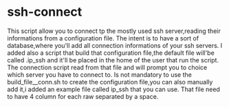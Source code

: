 # ssh-connect
This script allow you to connect tp the mostly used ssh server,reading their informations from a configuration file.
The intent is to have a sort of database,where you'll add all connection informations of your ssh servers.
I added also a script that build that configuration file,the default file will'be called .ip_ssh and it'll be placed in the home of the user that run the script.
The connection script read from that file and will prompt you to choice which server you have to connect to.
Is not mandatory to use the build_file__conn.sh to create the configuration file,you can also manually add it,i added
an example file called ip_ssh that you can use.
That file need to have 4 column for each raw separated by a space. 
